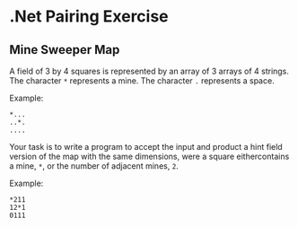 # .Net Pairing Exercise

## Mine Sweeper Map

A field of 3 by 4 squares is represented by an array of 3 arrays of 4 strings.
The character `*` represents a mine.
The character `.` represents a space.

Example:

```
*...
..*.
....
```

Your task is to write a program to accept the input and product a hint field version of the map with the same dimensions, were a square eithercontains a mine, `*`, or the number of adjacent mines, `2`.

Example:

```
*211
12*1
0111
```
